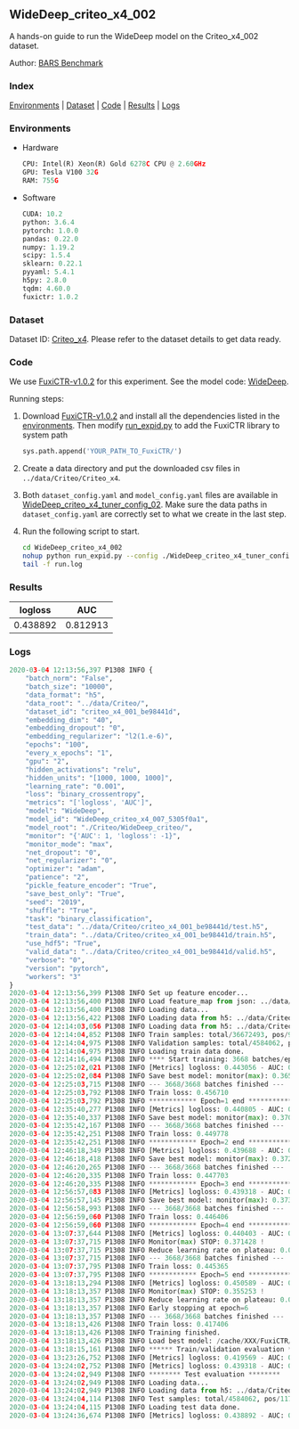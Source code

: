 ## WideDeep_criteo_x4_002

A hands-on guide to run the WideDeep model on the Criteo_x4_002 dataset.

Author: [BARS Benchmark](https://github.com/reczoo/BARS/blob/main/CITATION)

### Index
[Environments](#Environments) | [Dataset](#Dataset) | [Code](#Code) | [Results](#Results) | [Logs](#Logs)

### Environments
+ Hardware

  ```python
  CPU: Intel(R) Xeon(R) Gold 6278C CPU @ 2.60GHz
  GPU: Tesla V100 32G
  RAM: 755G

  ```

+ Software

  ```python
  CUDA: 10.2
  python: 3.6.4
  pytorch: 1.0.0
  pandas: 0.22.0
  numpy: 1.19.2
  scipy: 1.5.4
  sklearn: 0.22.1
  pyyaml: 5.4.1
  h5py: 2.8.0
  tqdm: 4.60.0
  fuxictr: 1.0.2
  ```

### Dataset
Dataset ID: [Criteo_x4](https://github.com/reczoo/Datasets/tree/main/Criteo/Criteo_x4). Please refer to the dataset details to get data ready.

### Code

We use [FuxiCTR-v1.0.2](https://github.com/reczoo/FuxiCTR/tree/v1.0.2) for this experiment. See the model code: [WideDeep](https://github.com/reczoo/FuxiCTR/blob/v1.0.2/fuxictr/pytorch/models/WideDeep.py).

Running steps:

1. Download [FuxiCTR-v1.0.2](https://github.com/reczoo/FuxiCTR/archive/refs/tags/v1.0.2.zip) and install all the dependencies listed in the [environments](#environments). Then modify [run_expid.py](./run_expid.py#L5) to add the FuxiCTR library to system path
    
    ```python
    sys.path.append('YOUR_PATH_TO_FuxiCTR/')
    ```

2. Create a data directory and put the downloaded csv files in `../data/Criteo/Criteo_x4`.

3. Both `dataset_config.yaml` and `model_config.yaml` files are available in [WideDeep_criteo_x4_tuner_config_02](./WideDeep_criteo_x4_tuner_config_02). Make sure the data paths in `dataset_config.yaml` are correctly set to what we create in the last step.

4. Run the following script to start.

    ```bash
    cd WideDeep_criteo_x4_002
    nohup python run_expid.py --config ./WideDeep_criteo_x4_tuner_config_02 --expid WideDeep_criteo_x4_007_dbcfd11c --gpu 0 > run.log &
    tail -f run.log
    ```

### Results

| logloss | AUC  |
|:--------------------:|:--------------------:|
| 0.438892 | 0.812913  |


### Logs
```python
2020-03-04 12:13:56,397 P1308 INFO {
    "batch_norm": "False",
    "batch_size": "10000",
    "data_format": "h5",
    "data_root": "../data/Criteo/",
    "dataset_id": "criteo_x4_001_be98441d",
    "embedding_dim": "40",
    "embedding_dropout": "0",
    "embedding_regularizer": "l2(1.e-6)",
    "epochs": "100",
    "every_x_epochs": "1",
    "gpu": "2",
    "hidden_activations": "relu",
    "hidden_units": "[1000, 1000, 1000]",
    "learning_rate": "0.001",
    "loss": "binary_crossentropy",
    "metrics": "['logloss', 'AUC']",
    "model": "WideDeep",
    "model_id": "WideDeep_criteo_x4_007_5305f0a1",
    "model_root": "./Criteo/WideDeep_criteo/",
    "monitor": "{'AUC': 1, 'logloss': -1}",
    "monitor_mode": "max",
    "net_dropout": "0",
    "net_regularizer": "0",
    "optimizer": "adam",
    "patience": "2",
    "pickle_feature_encoder": "True",
    "save_best_only": "True",
    "seed": "2019",
    "shuffle": "True",
    "task": "binary_classification",
    "test_data": "../data/Criteo/criteo_x4_001_be98441d/test.h5",
    "train_data": "../data/Criteo/criteo_x4_001_be98441d/train.h5",
    "use_hdf5": "True",
    "valid_data": "../data/Criteo/criteo_x4_001_be98441d/valid.h5",
    "verbose": "0",
    "version": "pytorch",
    "workers": "3"
}
2020-03-04 12:13:56,399 P1308 INFO Set up feature encoder...
2020-03-04 12:13:56,400 P1308 INFO Load feature_map from json: ../data/Criteo/criteo_x4_001_be98441d/feature_map.json
2020-03-04 12:13:56,400 P1308 INFO Loading data...
2020-03-04 12:13:56,422 P1308 INFO Loading data from h5: ../data/Criteo/criteo_x4_001_be98441d/train.h5
2020-03-04 12:14:03,056 P1308 INFO Loading data from h5: ../data/Criteo/criteo_x4_001_be98441d/valid.h5
2020-03-04 12:14:04,852 P1308 INFO Train samples: total/36672493, pos/9396350, neg/27276143, ratio/25.62%
2020-03-04 12:14:04,975 P1308 INFO Validation samples: total/4584062, pos/1174544, neg/3409518, ratio/25.62%
2020-03-04 12:14:04,975 P1308 INFO Loading train data done.
2020-03-04 12:14:16,494 P1308 INFO **** Start training: 3668 batches/epoch ****
2020-03-04 12:25:02,021 P1308 INFO [Metrics] logloss: 0.443056 - AUC: 0.808503
2020-03-04 12:25:02,084 P1308 INFO Save best model: monitor(max): 0.365447
2020-03-04 12:25:03,715 P1308 INFO --- 3668/3668 batches finished ---
2020-03-04 12:25:03,792 P1308 INFO Train loss: 0.456710
2020-03-04 12:25:03,792 P1308 INFO ************ Epoch=1 end ************
2020-03-04 12:35:40,277 P1308 INFO [Metrics] logloss: 0.440805 - AUC: 0.811012
2020-03-04 12:35:40,337 P1308 INFO Save best model: monitor(max): 0.370207
2020-03-04 12:35:42,167 P1308 INFO --- 3668/3668 batches finished ---
2020-03-04 12:35:42,251 P1308 INFO Train loss: 0.449778
2020-03-04 12:35:42,251 P1308 INFO ************ Epoch=2 end ************
2020-03-04 12:46:18,349 P1308 INFO [Metrics] logloss: 0.439688 - AUC: 0.812136
2020-03-04 12:46:18,418 P1308 INFO Save best model: monitor(max): 0.372448
2020-03-04 12:46:20,265 P1308 INFO --- 3668/3668 batches finished ---
2020-03-04 12:46:20,335 P1308 INFO Train loss: 0.447703
2020-03-04 12:46:20,335 P1308 INFO ************ Epoch=3 end ************
2020-03-04 12:56:57,083 P1308 INFO [Metrics] logloss: 0.439318 - AUC: 0.812417
2020-03-04 12:56:57,145 P1308 INFO Save best model: monitor(max): 0.373100
2020-03-04 12:56:58,993 P1308 INFO --- 3668/3668 batches finished ---
2020-03-04 12:56:59,060 P1308 INFO Train loss: 0.446406
2020-03-04 12:56:59,060 P1308 INFO ************ Epoch=4 end ************
2020-03-04 13:07:37,644 P1308 INFO [Metrics] logloss: 0.440403 - AUC: 0.811830
2020-03-04 13:07:37,715 P1308 INFO Monitor(max) STOP: 0.371428 !
2020-03-04 13:07:37,715 P1308 INFO Reduce learning rate on plateau: 0.000100
2020-03-04 13:07:37,715 P1308 INFO --- 3668/3668 batches finished ---
2020-03-04 13:07:37,795 P1308 INFO Train loss: 0.445365
2020-03-04 13:07:37,795 P1308 INFO ************ Epoch=5 end ************
2020-03-04 13:18:13,294 P1308 INFO [Metrics] logloss: 0.450589 - AUC: 0.805841
2020-03-04 13:18:13,357 P1308 INFO Monitor(max) STOP: 0.355253 !
2020-03-04 13:18:13,357 P1308 INFO Reduce learning rate on plateau: 0.000010
2020-03-04 13:18:13,357 P1308 INFO Early stopping at epoch=6
2020-03-04 13:18:13,357 P1308 INFO --- 3668/3668 batches finished ---
2020-03-04 13:18:13,426 P1308 INFO Train loss: 0.417406
2020-03-04 13:18:13,426 P1308 INFO Training finished.
2020-03-04 13:18:13,426 P1308 INFO Load best model: /cache/XXX/FuxiCTR/benchmarks/Criteo/WideDeep_criteo/criteo_x4_001_be98441d/WideDeep_criteo_x4_007_5305f0a1_criteo_x4_001_be98441d_model.ckpt
2020-03-04 13:18:15,161 P1308 INFO ****** Train/validation evaluation ******
2020-03-04 13:23:26,752 P1308 INFO [Metrics] logloss: 0.419569 - AUC: 0.833701
2020-03-04 13:24:02,752 P1308 INFO [Metrics] logloss: 0.439318 - AUC: 0.812417
2020-03-04 13:24:02,949 P1308 INFO ******** Test evaluation ********
2020-03-04 13:24:02,949 P1308 INFO Loading data...
2020-03-04 13:24:02,949 P1308 INFO Loading data from h5: ../data/Criteo/criteo_x4_001_be98441d/test.h5
2020-03-04 13:24:04,114 P1308 INFO Test samples: total/4584062, pos/1174544, neg/3409518, ratio/25.62%
2020-03-04 13:24:04,115 P1308 INFO Loading test data done.
2020-03-04 13:24:36,674 P1308 INFO [Metrics] logloss: 0.438892 - AUC: 0.812913

```
